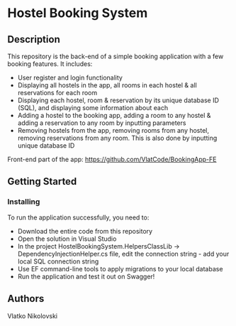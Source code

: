 # Hostel Booking System

## Description

This repository is the back-end of a simple booking application with a few booking features.
It includes:
* User register and login functionality
* Displaying all hostels in the app, all rooms in each hostel & all reservations for each room
* Displaying each hostel, room & reservation by its unique database ID (SQL), and displaying some information about each
* Adding a hostel to the booking app, adding a room to any hostel & adding a reservation to any room by inputting parameters
* Removing hostels from the app, removing rooms from any hostel, removing reservations from any room. This is also done by inputting unique database ID

Front-end part of the app: https://github.com/VlatCode/BookingApp-FE

## Getting Started
### Installing

To run the application successfully, you need to:
* Download the entire code from this repository
* Open the solution in Visual Studio
* In the project HostelBookingSystem.HelpersClassLib -> DependencyInjectionHelper.cs file, edit the connection string - add your local SQL connection string
* Use EF command-line tools to apply migrations to your local database
* Run the application and test it out on Swagger!

## Authors
Vlatko Nikolovski

